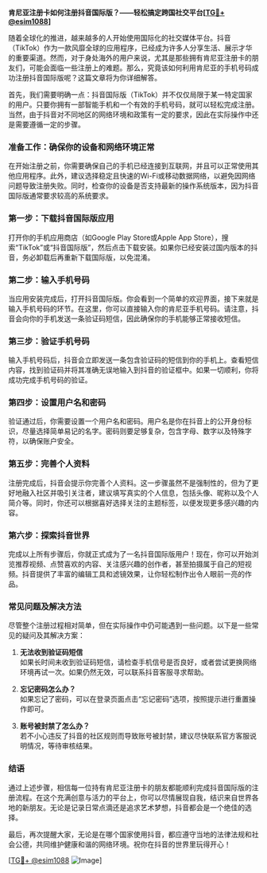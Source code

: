 **肯尼亚注册卡如何注册抖音国际版？——轻松搞定跨国社交平台[[TG💪+ @esim1088](https://t.me/s/esim1088)]**

随着全球化的推进，越来越多的人开始使用国际化的社交媒体平台。抖音（TikTok）作为一款风靡全球的应用程序，已经成为许多人分享生活、展示才华的重要渠道。然而，对于身处海外的用户来说，尤其是那些拥有肯尼亚注册卡的朋友们，可能会面临一些注册上的难题。那么，究竟该如何利用肯尼亚的手机号码成功注册抖音国际版呢？这篇文章将为你详细解答。

首先，我们需要明确一点：抖音国际版（TikTok）并不仅仅局限于某一特定国家的用户。只要你拥有一部智能手机和一个有效的手机号码，就可以轻松完成注册。当然，由于抖音对不同地区的网络环境和政策有一定的要求，因此在实际操作中还是需要遵循一定的步骤。

### **准备工作：确保你的设备和网络环境正常**
在开始注册之前，你需要确保自己的手机已经连接到互联网，并且可以正常使用其他应用程序。此外，建议选择稳定且快速的Wi-Fi或移动数据网络，以避免因网络问题导致注册失败。同时，检查你的设备是否支持最新的操作系统版本，因为抖音国际版通常要求较高的系统要求。

### **第一步：下载抖音国际版应用**
打开你的手机应用商店（如Google Play Store或Apple App Store），搜索“TikTok”或“抖音国际版”，然后点击下载安装。如果你已经安装过国内版本的抖音，务必卸载后再重新下载国际版，以免混淆。

### **第二步：输入手机号码**
当应用安装完成后，打开抖音国际版。你会看到一个简单的欢迎界面，接下来就是输入手机号码的环节。在这里，你可以直接输入你的肯尼亚手机号码。请注意，抖音会向你的手机发送一条验证码短信，因此确保你的手机能够正常接收短信。

### **第三步：验证手机号码**
输入手机号码后，抖音会立即发送一条包含验证码的短信到你的手机上。查看短信内容，找到验证码并将其准确无误地输入到抖音的验证框中。如果一切顺利，你将成功完成手机号码的验证。

### **第四步：设置用户名和密码**
验证通过后，你需要设置一个用户名和密码。用户名是你在抖音上的公开身份标识，尽量选择简单易记的名字。密码则要足够复杂，包含字母、数字以及特殊字符，以确保账户安全。

### **第五步：完善个人资料**
注册完成后，抖音会提示你完善个人资料。这一步骤虽然不是强制性的，但为了更好地融入社区并吸引关注者，建议填写真实的个人信息，包括头像、昵称以及个人简介等。同时，你还可以根据喜好选择关注的主题标签，以便发现更多感兴趣的内容。

### **第六步：探索抖音世界**
完成以上所有步骤后，你就正式成为了一名抖音国际版用户！现在，你可以开始浏览推荐视频、点赞喜欢的内容、关注感兴趣的创作者，甚至拍摄属于自己的短视频。抖音提供了丰富的编辑工具和滤镜效果，让你轻松制作出令人眼前一亮的作品。

### **常见问题及解决方法**
尽管整个注册过程相对简单，但在实际操作中仍可能遇到一些问题。以下是一些常见的疑问及其解决方案：

1. **无法收到验证码短信**  
   如果长时间未收到验证码短信，请检查手机信号是否良好，或者尝试更换网络环境再试一次。如果仍然无效，可以联系抖音客服寻求帮助。

2. **忘记密码怎么办？**  
   如果忘记了密码，可以在登录页面点击“忘记密码”选项，按照提示进行重置操作即可。

3. **账号被封禁了怎么办？**  
   若不小心违反了抖音的社区规则而导致账号被封禁，建议尽快联系官方客服说明情况，等待审核结果。

### **结语**
通过上述步骤，相信每一位持有肯尼亚注册卡的朋友都能顺利完成抖音国际版的注册流程。在这个充满创意与活力的平台上，你可以尽情展现自我，结识来自世界各地的新朋友。无论是记录日常点滴还是追求艺术梦想，抖音都会是一个绝佳的选择。

最后，再次提醒大家，无论是在哪个国家使用抖音，都应遵守当地的法律法规和社会公德，共同维护健康和谐的网络环境。祝你在抖音的世界里玩得开心！

[[TG💪+ @esim1088](https://t.me/s/esim1088) ![Image](https://i.postimg.cc/4NQfJmqS/Snipaste-2025-05-13-00-14-12.png)]